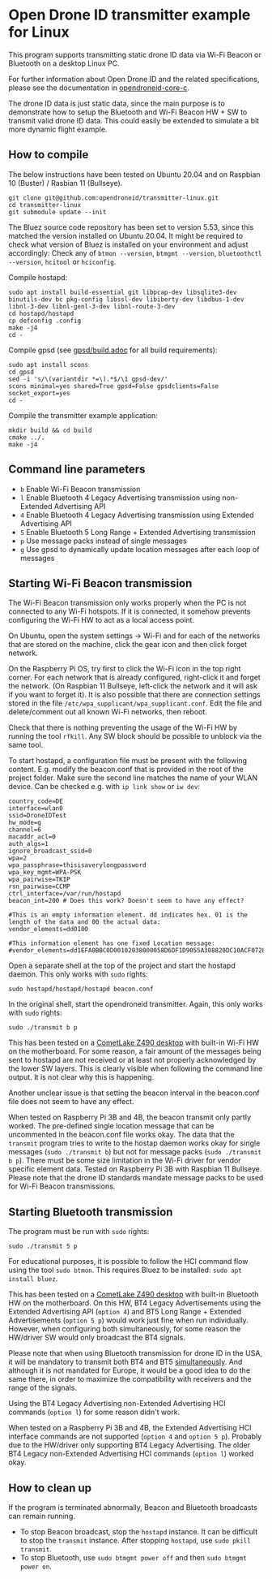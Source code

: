 
# Open Drone ID transmitter example for Linux

This program supports transmitting static drone ID data via Wi-Fi Beacon or Bluetooth on a desktop Linux PC.

For further information about Open Drone ID and the related specifications, please see the documentation in [opendroneid-core-c](https://github.com/opendroneid/opendroneid-core-c).

The drone ID data is just static data, since the main purpose is to demonstrate how to setup the Bluetooth and Wi-Fi Beacon HW + SW to transmit valid drone ID data.
This could easily be extended to simulate a bit more dynamic flight example.


## How to compile

The below instructions have been tested on Ubuntu 20.04 and on Raspbian 10 (Buster) / Rasbian 11 (Bullseye).

```
git clone git@github.com:opendroneid/transmitter-linux.git
cd transmitter-linux
git submodule update --init
```
The Bluez source code repository has been set to version 5.53, since this matched the version installed on Ubuntu 20.04.
It might be required to check what version of Bluez is installed on your environment and adjust accordingly:
Check any of `btmon --version`, `btmgmt --version`, `bluetoothctl --version`, `hcitool` or `hciconfig`.

Compile hostapd:

```
sudo apt install build-essential git libpcap-dev libsqlite3-dev binutils-dev bc pkg-config libssl-dev libiberty-dev libdbus-1-dev libnl-3-dev libnl-genl-3-dev libnl-route-3-dev
cd hostapd/hostapd
cp defconfig .config
make -j4
cd -
```

Compile gpsd (see [gpsd/build.adoc](https://gitlab.com/gpsd/gpsd/-/blob/master/build.adoc) for all build requirements):
```
sudo apt install scons
cd gpsd
sed -i 's/\(variantdir *=\).*$/\1 gpsd-dev/'
scons minimal=yes shared=True gpsd=False gpsdclients=False socket_export=yes
cd -
```

Compile the transmitter example application:
```
mkdir build && cd build
cmake ../.
make -j4
```

## Command line parameters

* `b` Enable Wi-Fi Beacon transmission
* `l` Enable Bluetooth 4 Legacy Advertising transmission using non-Extended Advertising API
* `4` Enable Bluetooth 4 Legacy Advertising transmission using Extended Advertising API
* `5` Enable Bluetooth 5 Long Range + Extended Advertising transmission
* `p` Use message packs instead of single messages
* `g` Use gpsd to dynamically update location messages after each loop of messages


## Starting Wi-Fi Beacon transmission

The Wi-Fi Beacon transmission only works properly when the PC is not connected to any Wi-Fi hotspots.
If it is connected, it somehow prevents configuring the Wi-Fi HW to act as a local access point.

On Ubuntu, open the system settings -> Wi-Fi and for each of the networks that are stored on the machine, click the gear icon and then click forget network.

On the Raspberry Pi OS, try first to click the Wi-Fi icon in the top right corner.
For each network that is already configured, right-click it and forget the network.
(On Raspbian 11 Bullseye, left-click the network and it will ask if you want to forget it).
It is also possible that there are connection settings stored in the file `/etc/wpa_supplicant/wpa_supplicant.conf`.
Edit the file and delete/comment out all known Wi-Fi networks, then reboot.

Check that there is nothing preventing the usage of the Wi-Fi HW by running the tool `rfkill`.
Any SW block should be possible to unblock via the same tool.

To start hostapd, a configuration file must be present with the following content.
E.g. modify the beacon.conf that is provided in the root of the project folder.
Make sure the second line matches the name of your WLAN device.
Can be checked e.g. with `ip link show` or `iw dev`:

```
country_code=DE
interface=wlan0
ssid=DroneIDTest
hw_mode=g
channel=6
macaddr_acl=0
auth_algs=1
ignore_broadcast_ssid=0
wpa=2
wpa_passphrase=thisisaverylongpassword
wpa_key_mgmt=WPA-PSK
wpa_pairwise=TKIP
rsn_pairwise=CCMP
ctrl_interface=/var/run/hostapd
beacon_int=200 # Does this work? Doesn't seem to have any effect?

#This is an empty information element. dd indicates hex. 01 is the length of the data and 00 the actual data:
vendor_elements=dd0100

#This information element has one fixed Location message:
#vendor_elements=dd1EFA0BBC0D00102038000058D6DF1D9055A308820DC10ACF072803D20F0100
```

Open a separate shell at the top of the project and start the hostapd daemon.
This only works with `sudo` rights:
```
sudo hostapd/hostapd/hostapd beacon.conf
```

In the original shell, start the opendroneid transmitter.
Again, this only works with `sudo` rights:
```
sudo ./transmit b p
```

This has been tested on a [CometLake Z490 desktop](https://rog.asus.com/motherboards/rog-strix/rog-strix-z490-i-gaming-model) with built-in Wi-Fi HW on the motherboard.
For some reason, a fair amount of the messages being sent to hostapd are not received or at least not properly acknowledged by the lower SW layers.
This is clearly visible when following the command line output.
It is not clear why this is happening.

Another unclear issue is that setting the beacon interval in the beacon.conf file does not seem to have any effect.

When tested on Raspberry Pi 3B and 4B, the beacon transmit only partly worked.
The pre-defined single location message that can be uncommented in the beacon.conf file works okay.
The data that the `transmit` program tries to write to the hostap daemon works okay for single messages (`sudo ./transmit b`) but not for message packs (`sudo ./transmit b p`).
There must be some size limitation in the Wi-Fi driver for vendor specific element data.
Tested on Raspberry Pi 3B with Raspbian 11 Bullseye.
Please note that the drone ID standards mandate message packs to be used for Wi-Fi Beacon transmissions.



## Starting Bluetooth transmission

The program must be run with `sudo` rights:
```
sudo ./transmit 5 p
```

For educational purposes, it is possible to follow the HCI command flow using the tool `sudo btmon`.
This requires Bluez to be installed: `sudo apt install bluez`.

This has been tested on a [CometLake Z490 desktop](https://rog.asus.com/motherboards/rog-strix/rog-strix-z490-i-gaming-model) with built-in Bluetooth HW on the motherboard.
On this HW, BT4 Legacy Advertisements using the Extended Advertising API (`option 4`) and BT5 Long Range + Extended Advertisements (`option 5 p`) would work just fine when run individually.
However, when configuring both simultaneously, for some reason the HW/driver SW would only broadcast the BT4 signals.

Please note that when using Bluetooth transmission for drone ID in the USA, it will be mandatory to transmit both BT4 and BT5 [simultaneously](https://github.com/opendroneid/opendroneid-core-c#relevant-specifications).
And although it is not mandated for Europe, it would be a good idea to do the same there, in order to maximize the compatibility with receivers and the range of the signals.

Using the BT4 Legacy Advertising non-Extended Advertising HCI commands (`option l`) for some reason didn't work.

When tested on a Raspberry Pi 3B and 4B, the Extended Advertising HCI interface commands are not supported (`option 4` and `option 5 p`).
Probably due to the HW/driver only supporting BT4 Legacy Advertising.
The older BT4 Legacy non-Extended Advertising HCI commands (`option l`) worked okay.

## How to clean up

If the program is terminated abnormally, Beacon and Bluetooth broadcasts can remain running.
* To stop Beacon broadcast, stop the `hostapd` instance.
  It can be difficult to stop the `transmit` instance. After stopping `hostapd`, use `sudo pkill transmit`.
* To stop Bluetooth, use `sudo btmgmt power off` and then `sudo btmgmt power on`.
